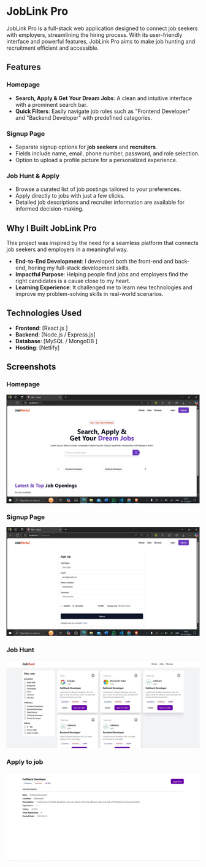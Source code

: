 # JobLink Pro  

JobLink Pro is a full-stack web application designed to connect job seekers with employers, streamlining the hiring process. With its user-friendly interface and powerful features, JobLink Pro aims to make job hunting and recruitment efficient and accessible.  

## Features  

### Homepage  
- **Search, Apply & Get Your Dream Jobs**: A clean and intuitive interface with a prominent search bar.  
- **Quick Filters**: Easily navigate job roles such as "Frontend Developer" and "Backend Developer" with predefined categories.  

### Signup Page  
- Separate signup options for **job seekers** and **recruiters**.  
- Fields include name, email, phone number, password, and role selection.  
- Option to upload a profile picture for a personalized experience.  

### Job Hunt & Apply  
- Browse a curated list of job postings tailored to your preferences.  
- Apply directly to jobs with just a few clicks.  
- Detailed job descriptions and recruiter information are available for informed decision-making.  

## Why I Built JobLink Pro  

This project was inspired by the need for a seamless platform that connects job seekers and employers in a meaningful way.  

- **End-to-End Development**: I developed both the front-end and back-end, honing my full-stack development skills.  
- **Impactful Purpose**: Helping people find jobs and employers find the right candidates is a cause close to my heart.  
- **Learning Experience**: It challenged me to learn new technologies and improve my problem-solving skills in real-world scenarios.



## Technologies Used  

- **Frontend**: [React.js ]  
- **Backend**: [Node.js / Express.js]  
- **Database**: [MySQL / MongoDB ]  
- **Hosting**: [Netlify]  

## Screenshots  

### Homepage  
![Homepage](images/image1.jpg)  

### Signup Page  
![Signup Page](images/image2.jpg)  

### Job Hunt  
![Job Hunt](images/image3.jpg)  

### Apply to job
![Job Hunt](images/image4.jpg)  


